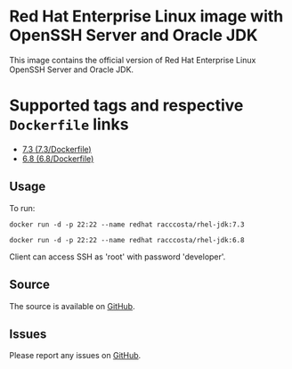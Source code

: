 # Red Hat Enterprise Linux image with OpenSSH Server and Oracle JDK

This image contains the official version of Red Hat Enterprise Linux OpenSSH Server and Oracle JDK.


# Supported tags and respective `Dockerfile` links

-	[7.3 (7.3/Dockerfile)](https://github.com/racc-costa/dockerfiles/blob/master/rhel-jdk/Dockerfile)
-	[6.8 (6.8/Dockerfile)](https://github.com/racc-costa/dockerfiles/blob/master/rhel-jdk/Dockerfile68)

## Usage

To run:

	docker run -d -p 22:22 --name redhat racccosta/rhel-jdk:7.3

	docker run -d -p 22:22 --name redhat racccosta/rhel-jdk:6.8

Client can access SSH as 'root' with password 'developer'.

## Source

The source is available on [GitHub](https://github.com/racc-costa/dockerfiles/tree/master/rhel-jdk).


## Issues

Please report any issues on [GitHub](https://github.com/racc-costa/dockerfiles/issues).
